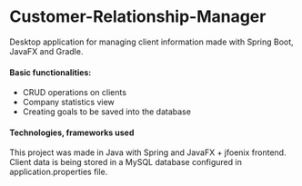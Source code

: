 # Customer-Relationship-Manager
Desktop application for managing client information made with Spring Boot, JavaFX
and Gradle.

#### Basic functionalities:
- CRUD operations on clients 
- Company statistics view
- Creating goals to be saved into the database

#### Technologies, frameworks used
  This project was made in Java with Spring and JavaFX + jfoenix frontend. Client data is being stored in a MySQL database configured in application.properties file.
